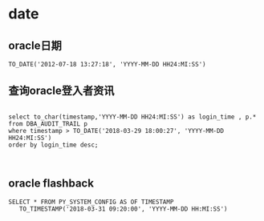 # date


## oracle日期
```
TO_DATE('2012-07-18 13:27:18', 'YYYY-MM-DD HH24:MI:SS')
```


## 查询oracle登入者资讯
```

select to_char(timestamp,'YYYY-MM-DD HH24:MI:SS') as login_time , p.* from DBA_AUDIT_TRAIL p 
where timestamp > TO_DATE('2018-03-29 18:00:27', 'YYYY-MM-DD HH24:MI:SS') 
order by login_time desc;



```


## oracle flashback
```
SELECT * FROM PY_SYSTEM_CONFIG AS OF TIMESTAMP 
   TO_TIMESTAMP('2018-03-31 09:20:00', 'YYYY-MM-DD HH:MI:SS')
```




